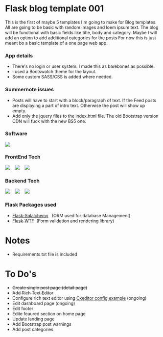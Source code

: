 # Flask blog template 001
This is the first of maybe 5 templates I'm going to make for Blog templates.
All are going to be basic with random images and loem ipsum text. The blog will be functional with
basic fields like title, body and category. Maybe I will add an option to add additional categories for the posts
For now this is just meant bo a basic template of a one page web app. 

### App details
* There's no login or user system. I made this as barebones as possible.
* I used a Bootswatch theme for the layout. 
* Some custom SASS/CSS is added where needed.

### Summernote issues
* Posts will have to start with a block/paragraph of text. If the Feed posts are displaying a part of intro text. Otherwise the post will show up empty.
* Add only the jquery files to the index.html file. The old Bootstrap version CDN will fuck with the new BS5 one.

### Software
![](https://img.shields.io/static/v1?style=for-the-badge&label=Pycharm&message=2021.3.2&color=007700&logo=jetbrains) 

### FrontEnd Tech
![](https://img.shields.io/static/v1?style=for-the-badge&label=Jinja&message=3.0&color=007700&logo=jinja) &nbsp;&nbsp;
![](https://img.shields.io/static/v1?style=for-the-badge&label=Bootstrap&message=5&color=007700&logo=bootstrap) &nbsp;&nbsp;
![](https://img.shields.io/static/v1?style=for-the-badge&label=Sass&message=1.49&color=007700&logo=sass) 
  
### Backend Tech
![](https://img.shields.io/static/v1?style=for-the-badge&label=python&message=3.9&color=007700&logo=python) &nbsp;&nbsp;
![](https://img.shields.io/static/v1?style=for-the-badge&label=Flask&message=2.0&color=007700&logo=flask) &nbsp;&nbsp;
![](https://img.shields.io/static/v1?style=for-the-badge&label=SQLite&message=3.38&color=007700&logo=sqlite) 

### Flask Packages used

* [Flask-Sqlalchemy](https://flask-sqlalchemy.palletsprojects.com/en/2.x/) &nbsp; (ORM used for database Management)
* [Flask-WTF](https://flask-wtf.readthedocs.io/en/1.0.x/) &nbsp;(Form validation and rendering library)

# Notes
* Requirements.txt file is included

# To Do's

* <s>Create single post page (detail page)</s>
* <s>Add Rich Text Editor</s> 
* Configure rich text editor using [Ckeditor config example](https://www.codetd.com/en/article/9844870) (ongoing)
* Edit dashboard page (ongoing)
* Edit footer
* Edite feaured section on home page
* Update landing page
* Add Bootstrap post warnings
* Add post categories



